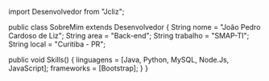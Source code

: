 import Desenvolvedor from "Jcliz";

public class SobreMim extends Desenvolvedor {
  String nome = "João Pedro Cardoso de Liz";
  String area = "Back-end";
  String trabalho = "SMAP-TI";
  String local = "Curitiba - PR";

  public void Skills() {
    linguagens = [Java, Python, MySQL, Node.Js, JavaScript];
    frameworks = [Bootstrap];
  }
}
